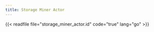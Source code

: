 ```yaml
---
title: Storage Miner Actor
---
```


{{< readfile file="storage_miner_actor.id" code="true" lang="go" >}}

